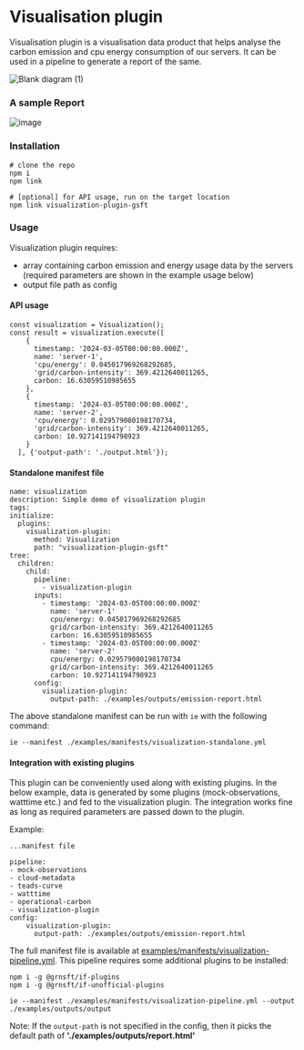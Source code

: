 # Visualisation plugin

Visualisation plugin is a visualisation data product that helps analyse the carbon emission and cpu energy consumption of our servers. It can be used in a pipeline to generate a report of the same.

![Blank diagram (1)](https://github.com/ramgsuri/visualization-plugin/assets/31445077/96a675c6-2e6a-42e2-a0ae-6e70b780419c)

### A sample Report
![image](https://github.com/ramgsuri/visualization-plugin/assets/31445077/4abd486c-77db-4c2c-ba11-188bdc2befd7)

### Installation
```
# clone the repo
npm i
npm link

# [optional] for API usage, run on the target location
npm link visualization-plugin-gsft
```

### Usage

Visualization plugin requires:
- array containing carbon emission and energy usage data by the servers (required parameters are shown in the example usage below)
- output file path as config

#### API usage

```
const visualization = Visualization();
const result = visualization.execute([
    {
      timestamp: '2024-03-05T00:00:00.000Z',
      name: 'server-1',
      'cpu/energy': 0.045017969268292685,
      'grid/carbon-intensity': 369.4212640011265,
      carbon: 16.63059510985655
    },
    {
      timestamp: '2024-03-05T00:00:00.000Z',
      name: 'server-2',
      'cpu/energy': 0.029579080198170734,
      'grid/carbon-intensity': 369.4212640011265,
      carbon: 10.927141194798923
    }
  ], {'output-path': './output.html'});
```

#### Standalone manifest file

```
name: visualization
description: Simple demo of visualization plugin
tags:
initialize:
  plugins:
    visualization-plugin:
      method: Visualization
      path: "visualization-plugin-gsft"
tree:
  children:
    child:
      pipeline:
        - visualization-plugin
      inputs:
        - timestamp: '2024-03-05T00:00:00.000Z'
          name: 'server-1'
          cpu/energy: 0.045017969268292685
          grid/carbon-intensity: 369.4212640011265
          carbon: 16.63059510985655
        - timestamp: '2024-03-05T00:00:00.000Z'
          name: 'server-2'
          cpu/energy: 0.029579080198170734
          grid/carbon-intensity: 369.4212640011265
          carbon: 10.927141194798923
      config:
        visualization-plugin:
          output-path: ./examples/outputs/emission-report.html
```

The above standalone manifest can be run with `ie` with the following command:
```
ie --manifest ./examples/manifests/visualization-standalone.yml
```

#### Integration with existing plugins

This plugin can be conveniently used along with existing plugins.
In the below example, data is generated by some plugins (mock-observations, watttime etc.) and fed to the visualization plugin.
The integration works fine as long as required parameters are passed down to the plugin.

Example:

    ...manifest file
    
    pipeline:
    - mock-observations
    - cloud-metadata
    - teads-curve
    - watttime
    - operational-carbon
    - visualization-plugin
	config:
        visualization-plugin:
          output-path: ./examples/outputs/emission-report.html

The full manifest file is available at [examples/manifests/visualization-pipeline.yml](examples/manifests/visualization-pipeline.yml).
This pipeline requires some additional plugins to be installed:
```
npm i -g @grnsft/if-plugins
npm i -g @grnsft/if-unofficial-plugins

ie --manifest ./examples/manifests/visualization-pipeline.yml --output ./examples/outputs/output
```

Note: If the `output-path` is not specified in the config, then it picks the default path of **'./examples/outputs/report.html'**

